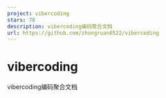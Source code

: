 ```yaml
---
project: vibercoding
stars: 78
description: vibercoding编码聚合文档
url: https://github.com/zhongruan0522/vibercoding
---
```


vibercoding
===========

vibercoding编码聚合文档
